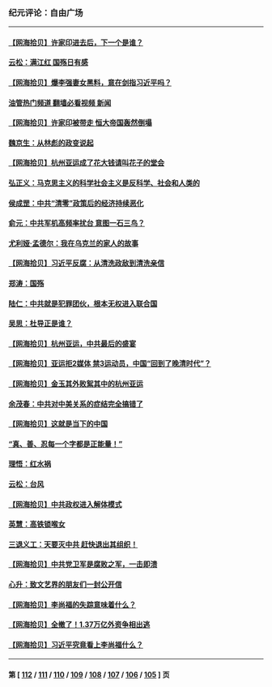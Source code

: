 ### 纪元评论：自由广场
---
#### [【网海拾贝】许家印进去后，下一个是谁？](../../pages/nsc993/n14085853.md?10020330) 
#### [云松：满江红 国殇日有感](../../pages/nsc993/n14085842.md?10020330) 
#### [【网海拾贝】爆李强妻女黑料，意在剑指习近平吗？](../../pages/nsc993/n14085361.md?10020330) 
#### [油管热门频道 翻墙必看视频 新闻](ok?10020330)
#### [【网海拾贝】许家印被带走 恒大帝国轰然倒塌](../../pages/nsc993/n14084263.md?10020330) 
#### [魏京生：从林彪的政变说起](../../pages/nsc993/n14084255.md?10020330) 
#### [【网海拾贝】杭州亚运成了花大钱请叫花子的堂会](../../pages/nsc993/n14083160.md?10020330) 
#### [弘正义：马克思主义的科学社会主义是反科学、社会和人类的](../../pages/nsc993/n14083124.md?10020330) 
#### [侯成罡：中共“清零”政策后的经济持续恶化](../../pages/nsc993/n14083084.md?10020330) 
#### [俞元：中共军机高频率扰台 意图一石三鸟？](../../pages/nsc993/n14082855.md?10020330) 
#### [尤利娅‧孟德尔：我在乌克兰的家人的故事](../../pages/nsc993/n14081436.md?10020330) 
#### [【网海拾贝】习近平反腐：从清洗政敌到清洗亲信](../../pages/nsc993/n14082325.md?10020330) 
#### [郑涛：国殇](../../pages/nsc993/n14082279.md?10020330) 
#### [陆仁：中共就是犯罪团伙，根本无权进入联合国](../../pages/nsc993/n14082227.md?10020330) 
#### [吴思：杜导正是谁？](../../pages/nsc993/n14082201.md?10020330) 
#### [【网海拾贝】杭州亚运，中共最后的盛宴](../../pages/nsc993/n14081352.md?10020330) 
#### [【网海拾贝】亚运拒2媒体 禁3运动员，中国“回到了晚清时代”？](../../pages/nsc993/n14080503.md?10020330) 
#### [【网海拾贝】金玉其外败絮其中的杭州亚运](../../pages/nsc993/n14080086.md?10020330) 
#### [余茂春：中共对中美关系的症结完全搞错了](../../pages/nsc993/n14080061.md?10020330) 
#### [【网海拾贝】这就是当下的中国](../../pages/nsc993/n14079698.md?10020330) 
#### [“真、善、忍每一个字都是正能量！”](../../pages/nsc993/n14079694.md?10020330) 
#### [理悟：红水祸](../../pages/nsc993/n14079589.md?10020330) 
#### [云松：台风](../../pages/nsc993/n14079573.md?10020330) 
#### [【网海拾贝】中共政权进入解体模式](../../pages/nsc993/n14079101.md?10020330) 
#### [英慧：高铁锁喉女](../../pages/nsc993/n14079074.md?10020330) 
#### [三退义工：天要灭中共 赶快退出其组织！](../../pages/nsc993/n14078352.md?10020330) 
#### [【网海拾贝】中共党卫军是腐败之军，一击即溃](../../pages/nsc993/n14077615.md?10020330) 
#### [心升：致文艺界的朋友们一封公开信](../../pages/nsc993/n14077600.md?10020330) 
#### [【网海拾贝】李尚福的失踪意味着什么？](../../pages/nsc993/n14076892.md?10020330) 
#### [【网海拾贝】全撤了！1.37万亿外资争相出逃](../../pages/nsc993/n14076102.md?10020330) 
#### [【网海拾贝】习近平究竟看上李尚福什么？](../../pages/nsc993/n14075502.md?10020330) 

---
#### 第 [ [112](./112.md?10020330) / [111](./111.md?10020330) / [110](./110.md?10020330) / [109](./109.md?10020330) / [108](./108.md?10020330) / [107](./107.md?10020330) / [106](./106.md?10020330) / [105](./105.md?10020330) ] 页
